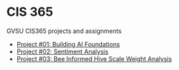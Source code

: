 # CIS 365
GVSU CIS365 projects and assignments

* [Project #01: Building AI Foundations][Project1]
* [Project #02: Sentiment Analysis][Project2]
* [Project #03: Bee Informed Hive Scale Weight Analysis][Project3]

[Project1]: https://github.com/josiahcampbell/cis365/tree/master/project1
[Project2]: https://github.com/josiahcampbell/cis365/tree/master/project2
[Project3]: https://github.com/josiahcampbell/cis365/tree/master/term-project
